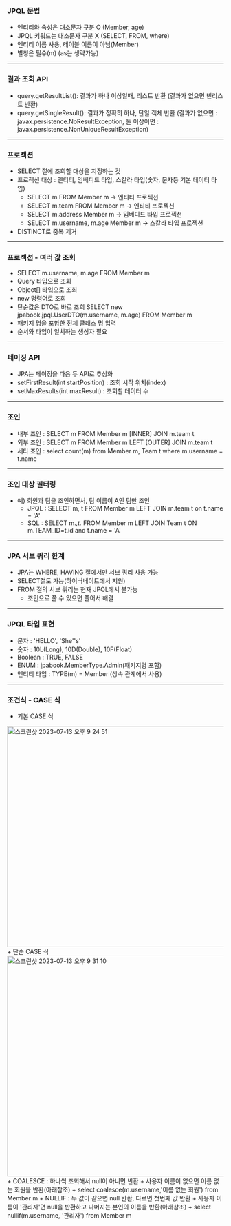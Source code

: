### JPQL 문법
+ 엔티티와 속성은 대소문자 구분 O (Member, age)
+ JPQL 키워드는 대소문자 구분 X (SELECT, FROM, where)
+ 엔티티 이름 사용, 테이블 이름이 아님(Member)
+ 별칭은 필수(m) (as는 생략가능)
***
### 결과 조회 API
+ query.getResultList(): 결과가 하나 이상일때, 리스트 반환 (결과가 없으면 빈리스트 반환)
+ query.getSingleResult(): 결과가 정확히 하나, 단일 객체 반환 (결과가 없으면 : javax.persistence.NoResultException, 둘 이상이면 : javax.persistence.NonUniqueResultException)
***
### 프로젝션
+ SELECT 절에 조회할 대상을 지정하는 것
+ 프로젝션 대상 : 엔티티, 임베디드 타입, 스칼라 타입(숫자, 문자등 기본 데이터 타입)
  + SELECT m FROM Member m -> 엔티티 프로젝션
  + SELECT m.team FROM Member m -> 엔티티 프로젝션
  + SELECT m.address Member m -> 임베디드 타입 프로젝션
  + SELECT m.username, m.age Member m -> 스칼라 타입 프로젝션
+ DISTINCT로 중복 제거
***
### 프로젝션 - 여러 값 조회
+ SELECT m.username, m.age FROM Member m
+ Query 타입으로 조회 
+ Object[] 타입으로 조회 
+ new 명령어로 조회 
+ 단순값은 DTO로 바로 조회 SELECT new jpabook.jpql.UserDTO(m.username, m.age) FROM Member m
+ 패키지 명을 포함한 전체 클래스 명 입력
+ 순서와 타입이 일치하는 생성자 필요
---
### 페이징 API
+ JPA는 페이징을 다음 두 API로 추상화
+ setFirstResult(int startPosition) : 조회 시작 위치(index)
+ setMaxResults(int maxResult) : 조회할 데이터 수
---
### 조인
+ 내부 조인 : SELECT m FROM Member m [INNER] JOIN m.team t
+ 외부 조인 : SELECT m FROM Member m LEFT [OUTER] JOIN m.team t
+ 세타 조인 : select count(m) from Member m, Team t where m.username = t.name
---
### 조인 대상 필터링
+ 예) 회원과 팀을 조인하면서, 팀 이름이 A인 팀만 조인
  + JPQL : SELECT m, t FROM Member m LEFT JOIN m.team t on t.name = 'A'
  + SQL : SELECT m.*,t.* FROM Member m LEFT JOIN Team t ON m.TEAM_ID=t.id and t.name = 'A'
---
### JPA 서브 쿼리 한계
+ JPA는 WHERE, HAVING 절에서만 서브 쿼리 사용 가능
+ SELECT절도 가능(하이버네이트에서 지원)
+ FROM 절의 서브 쿼리는 현재 JPQL에서 불가능
  + 조인으로 풀 수 있으면 풀어서 해결
---
### JPQL 타입 표현
+ 문자 : 'HELLO', 'She''s'
+ 숫자 : 10L(Long), 10D(Double), 10F(Float)
+ Boolean : TRUE, FALSE
+ ENUM : jpabook.MemberType.Admin(패키지명 포함)
+ 엔티티 타입 : TYPE(m) = Member (상속 관계에서 사용)
---
### 조건식 - CASE 식
+ 기본 CASE 식
<img width="512" alt="스크린샷 2023-07-13 오후 9 24 51" src="https://github.com/rkfkrkfkzh/jpashop/assets/86057607/455412ec-fb38-45f9-89d0-975451e5bfab">
+ 단순 CASE 식
<img width="512" alt="스크린샷 2023-07-13 오후 9 31 10" src="https://github.com/rkfkrkfkzh/jpashop/assets/86057607/82302ba3-1df8-4913-aadd-69484bc4d120">
+ COALESCE : 하나씩 조회해서 null이 아니면 반환
  + 사용자 이름이 없으면 이름 없는 회원을 반환(아래참조)
  + select coalesce(m.username,'이름 없는 회원') from Member m
+ NULLIF : 두 값이 같으면 null 반환, 다르면 첫번째 값 반환
  + 사용자 이름이 '관리자'면 null을 반환하고 나머지는 본인의 이름을 반환(아래참조)
  + select nullif(m.username, '관리자') from Member m